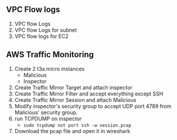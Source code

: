 ## VPC Flow logs

1. VPC flow Logs
2. VPC flow Logs for subnet
3. VPC flow logs for EC2

## AWS Traffic Monitoring

1. Create 2 t3a.micro instances
    - Malicious
    - Inspector
2. Create Traffic Mirror Target and attach inspector
3. Create Traffic Mirror Filter and accept everything except SSH
4. Create Traffic Mirror Session and attach Malicious
5. Modify inspector's security group to accept UDP port 4789 from Malicious' security group.
6. run TCPDUMP on inspector
    - `sudo tcpdump not port ssh -w session.pcap`
7. Download the pcap file and open it in wireshark
